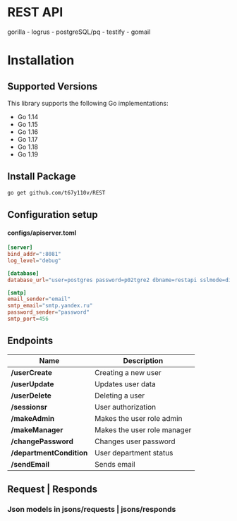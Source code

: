 # REST API 

gorilla - logrus - postgreSQL/pq - testify - gomail

# Installation

## Supported Versions

This library supports the following Go implementations:

* Go 1.14
* Go 1.15
* Go 1.16
* Go 1.17
* Go 1.18
* Go 1.19

## Install Package

```bash
go get github.com/t67y110v/REST
```

## Configuration setup

#### configs/apiserver.toml

```toml
[server]
bind_addr=":8081"
log_level="debug"

[database]
database_url="user=postgres password=p02tgre2 dbname=restapi sslmode=disable"

[smtp]
email_sender="email"
smtp_email="smtp.yandex.ru"
password_sender="password"
smtp_port=456
```

## Endpoints

| Name | Description |
|------|-------------|
| **/userCreate** | Creating a new user |
| **/userUpdate** | Updates user data |
| **/userDelete** | Deleting a user |
| **/sessionsr** | User authorization |
| **/makeAdmin** | Makes the user role admin |
| **/makeManager** | Makes the user role manager |
| **/changePassword** | Changes user password |
| **/departmentCondition** | User department status |
| **/sendEmail** | Sends email |

## Request | Responds
### Json models in jsons/requests | jsons/responds
